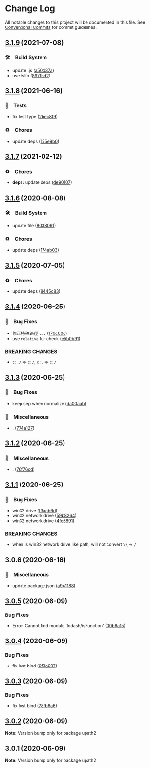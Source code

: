 # Change Log

All notable changes to this project will be documented in this file.
See [Conventional Commits](https://conventionalcommits.org) for commit guidelines.

## [3.1.9](https://github.com/bluelovers/ws-iconv/compare/upath2@3.1.8...upath2@3.1.9) (2021-07-08)


### 🛠　Build System

* update .js ([a50437a](https://github.com/bluelovers/ws-iconv/commit/a50437a84acedeabe884b56978507ee04ea90d58))
* use tslib ([897fbd2](https://github.com/bluelovers/ws-iconv/commit/897fbd2808c31f284dd368759f715c450b033e5e))





## [3.1.8](https://github.com/bluelovers/ws-iconv/compare/upath2@3.1.7...upath2@3.1.8) (2021-06-16)


### 🚨　Tests

* fix test type ([2bec8f9](https://github.com/bluelovers/ws-iconv/commit/2bec8f908462aead3cd66c85ca96c20cba6cb87e))


### ♻️　Chores

* update deps ([155e9b0](https://github.com/bluelovers/ws-iconv/commit/155e9b0a1aaf956c9d660dee61c59ef998b77131))





## [3.1.7](https://github.com/bluelovers/ws-iconv/compare/upath2@3.1.6...upath2@3.1.7) (2021-02-12)


### ♻️　Chores

* **deps:** update deps ([de90107](https://github.com/bluelovers/ws-iconv/commit/de90107171d57c462de9918fe0a53f64a9c92791))





## [3.1.6](https://github.com/bluelovers/ws-iconv/compare/upath2@3.1.5...upath2@3.1.6) (2020-08-08)


### 🛠　Build System

* update file ([8038091](https://github.com/bluelovers/ws-iconv/commit/8038091e90359945bc8861d4574e5a1370bdec11))


### ♻️　Chores

* update deps ([174ab03](https://github.com/bluelovers/ws-iconv/commit/174ab0300fdaf8a3ba5e130295296733ebdb1886))





## [3.1.5](https://github.com/bluelovers/ws-iconv/compare/upath2@3.1.4...upath2@3.1.5) (2020-07-05)


### ♻️　Chores

* update deps ([8445c83](https://github.com/bluelovers/ws-iconv/commit/8445c8306a153c897e97e191981cf843a7c1659c))





## [3.1.4](https://github.com/bluelovers/ws-iconv/compare/upath2@3.1.3...upath2@3.1.4) (2020-06-25)


### 🐛　Bug Fixes

* 修正特殊路徑 `c:.` ([176c60c](https://github.com/bluelovers/ws-iconv/commit/176c60c17bd3f30976bf43366eebf34904e88950))
* use `relative` for check ([e5b0b91](https://github.com/bluelovers/ws-iconv/commit/e5b0b9139ee34b48300c5ac8309e8f0e8366209e))


### BREAKING CHANGES

* `c:./` => `c:/`, `c:.` => `c:/`





## [3.1.3](https://github.com/bluelovers/ws-iconv/compare/upath2@3.1.2...upath2@3.1.3) (2020-06-25)


### 🐛　Bug Fixes

* keep sep when normalize ([da00aab](https://github.com/bluelovers/ws-iconv/commit/da00aabd53272eef33a729b39068c5aa5414f34f))


### 🔖　Miscellaneous

* . ([774a127](https://github.com/bluelovers/ws-iconv/commit/774a127c7a8c36f9666d5cd1c0ccf5afb9ef2597))





## [3.1.2](https://github.com/bluelovers/ws-iconv/compare/upath2@3.1.1...upath2@3.1.2) (2020-06-25)


### 🔖　Miscellaneous

* . ([76f76cd](https://github.com/bluelovers/ws-iconv/commit/76f76cd12c3f89390515b1e33e9291b84faf433a))





## [3.1.1](https://github.com/bluelovers/ws-iconv/compare/upath2@3.0.6...upath2@3.1.1) (2020-06-25)


### 🐛　Bug Fixes

* win32 drive ([f3acb6d](https://github.com/bluelovers/ws-iconv/commit/f3acb6d07396f0c8a9330cff4fb83041d95bdaec))
* win32 network drive ([59b8264](https://github.com/bluelovers/ws-iconv/commit/59b8264e2bba6ea7dad6da4a6b8c807bf0470ed9))
* win32 network drive ([4fc6891](https://github.com/bluelovers/ws-iconv/commit/4fc68914c5783c61121fa9fe01a58f69b39a0c95))


### BREAKING CHANGES

* when is win32 network drive like path, will not convert `\\` => `/`





## [3.0.6](https://github.com/bluelovers/ws-iconv/compare/upath2@3.0.5...upath2@3.0.6) (2020-06-16)


### 🔖　Miscellaneous

*  update package.json ([a941188](https://github.com/bluelovers/ws-iconv/commit/a941188461dedd491d3147534f1257f11bb6f3de))





## [3.0.5](https://github.com/bluelovers/ws-iconv/compare/upath2@3.0.4...upath2@3.0.5) (2020-06-09)


### Bug Fixes

* Error: Cannot find module 'lodash/isFunction' ([00b6a15](https://github.com/bluelovers/ws-iconv/commit/00b6a15b23712c2867dae51a83557b62db7b2b1b))





## [3.0.4](https://github.com/bluelovers/ws-iconv/compare/upath2@3.0.3...upath2@3.0.4) (2020-06-09)


### Bug Fixes

* fix lost bind ([0f3a097](https://github.com/bluelovers/ws-iconv/commit/0f3a09739e836f70e7051b87b640bd1b18f17252))





## [3.0.3](https://github.com/bluelovers/ws-iconv/compare/upath2@3.0.2...upath2@3.0.3) (2020-06-09)


### Bug Fixes

* fix lost bind ([78fb6a6](https://github.com/bluelovers/ws-iconv/commit/78fb6a611623300eb4ef3161bc87f1789634f82a))





## [3.0.2](https://github.com/bluelovers/ws-iconv/compare/upath2@3.0.1...upath2@3.0.2) (2020-06-09)

**Note:** Version bump only for package upath2





## 3.0.1 (2020-06-09)

**Note:** Version bump only for package upath2
